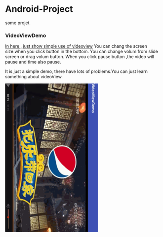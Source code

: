 # Android-Project
some projet

### VideoViewDemo
[In here , just show  simple use of  videoview][1]
You  can chang the screen size.when you click button in the bottom.
You can change volum from slide screen or drag volum button.
When you click pause button ,the video will pause and time also pause.

It is just a simple demo, there have lots of  problems.You can just learn something about videoView.

<img src="video.gif" width="300px" gravity="center" />


  [1]: https://github.com/Fessible/Android-Project/tree/master/VideoViewDemo